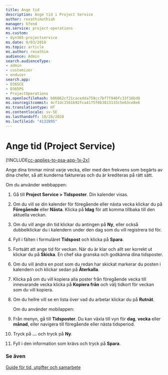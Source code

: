 ```yaml
---
title: Ange tid
description: Ange tid i Project Service
author: revathimuthiah
manager: kfend
ms.service: project-operations
ms.custom:
- dyn365-projectservice
ms.date: 8/03/2018
ms.topic: article
ms.author: revathim
audience: Admin
search.audienceType:
- admin
- customizer
- enduser
search.app:
- D365CE
- D365PS
- ProjectOperations
ms.openlocfilehash: b06062cf21cacedda759cc7bf7f940fc33f16bd0
ms.sourcegitcommit: 4cf1dc1561b92fca4175f0b3813133c5e63ce8e6
ms.translationtype: HT
ms.contentlocale: sv-SE
ms.lasthandoff: 10/28/2020
ms.locfileid: "4132895"
---
```

# <a name="enter-time-project-service"></a>Ange tid (Project Service)

[!INCLUDE[cc-applies-to-psa-app-1x-2x](../includes/cc-applies-to-psa-app-1x-2x.md)]

Ange dina timmar minst varje vecka, eller med den frekvens som begärts av dina chefer, så att kunderna faktureras och du är krediteras på rätt sätt.  
  
 Om du använder webbappen:  
  
1. Gå till **Project Service > Tidsposter**. Din kalender visas.  
  
2. Om du vill se din kalender för föregående eller nästa vecka klickar du på **Föregående** eller **Nästa**. Klicka på **Idag** för att komma tillbaka till den aktuella veckan.  
  
3. Om du vill ange din tid klickar du antingen på **Ny**, eller också dubbelklickar du i kalendern under den dag som du vill registrera tid för.  
  
4. Fyll i fälten i formuläret **Tidspost** och klicka på **Spara**.  
  
5. Fortsätt att ange tid för veckan. När du är klar och allt ser korrekt ut klickar du på **Skicka**. En chef ska granska och godkänna dina tidsposter.  
  
6. Om du vill ändra en post som du redan har skickat markerar du posten i kalendern och klickar sedan på **Återkalla**.  
  
7. Klicka på om du vill kopiera alla poster från föregående vecka till innevarande vecka klicka på **Kopiera från** och välj tidkort för veckan som du vill kopiera.  
  
8. Om du hellre vill se en lista över vad du arbetar klickar du på **Rutnät**.  
  
   Om du använder mobilappen:  
  
9. Från menyn, gå till **Tidsposter**.     Du kan växla till vyn för **dag**, **vecka** eller **månad**, eller navigera till föregående eller nästa tidsperiod.  
  
10. Tryck på **…** och tryck på **Ny**.  
  
11. Fyll i den information som krävs och tryck på **Spara**.  
  
### <a name="see-also"></a>Se även  
 [Guide för tid, utgifter och samarbete](../psa/time-expense-collaboration-guide.md)
